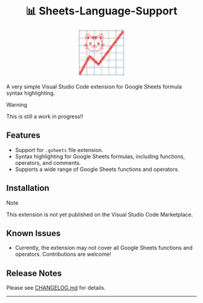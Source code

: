 <h1 align="center">📊 Sheets-Language-Support</h1>

<p align = "center">
  <img src="assets/pixchartcar.png" alt="Language Support Car" title="Language Support Car" width="128">
</p>

A very simple Visual Studio Code extension for Google Sheets formula syntax highlighting.

>[!WARNING]
> This is still a work in progress!!

## Features

- Support for `.gsheets` file extension.
- Syntax highlighting for Google Sheets formulas, including functions, operators, and comments.
- Supports a wide range of Google Sheets functions and operators.

## Installation

> [!NOTE]
> This extension is not yet published on the Visual Studio Code Marketplace.

## Known Issues

- Currently, the extension may not cover all Google Sheets functions and operators. Contributions are welcome!

## Release Notes

Please see [CHANGELOG.md](CHANGELOG.md) for details.

---
